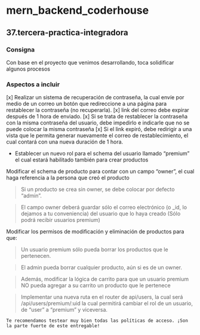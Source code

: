 # mern_backend_coderhouse

## 37.tercera-practica-integradora
### Consigna

Con base en el proyecto que venimos desarrollando, toca solidificar algunos procesos
### Aspectos a incluir
[x] Realizar un sistema de recuperación de contraseña, la cual envíe por medio de un correo un botón que redireccione a una página para restablecer la contraseña (no recuperarla).
[x] link del correo debe expirar después de 1 hora de enviado.
[x] Si se trata de restablecer la contraseña con la misma contraseña del usuario, debe impedirlo e indicarle que no se puede colocar la misma contraseña
[x] Si el link expiró, debe redirigir a una vista que le permita generar nuevamente el correo de restablecimiento, el cual contará con una nueva duración de 1 hora.
- Establecer un nuevo rol para el schema del usuario llamado “premium” el cual estará habilitado también para crear productos

Modificar el schema de producto para contar con un campo “owner”, el cual haga referencia a la persona que creó el producto
> Si un producto se crea sin owner, se debe colocar por defecto “admin”.

> El campo owner deberá guardar sólo el correo electrónico (o _id, lo dejamos a tu conveniencia) del usuario que lo haya creado (Sólo podrá recibir usuarios premium)

Modificar los permisos de modificación y eliminación de productos para que:

> Un usuario premium sólo pueda borrar los productos que le pertenecen.

> El admin pueda borrar cualquier producto, aún si es de un owner.

> Además, modificar la lógica de carrito para que un usuario premium NO pueda agregar a su carrito un producto que le pertenece

> Implementar una nueva ruta en el router de api/users, la cual será /api/users/premium/:uid  la cual permitirá cambiar el rol de un usuario, de “user” a “premium” y viceversa.

`Te recomendamos testear muy bien todas las políticas de acceso. ¡Son la parte fuerte de este entregable!`